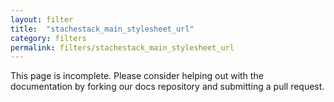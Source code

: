 ```yaml
---
layout: filter
title:  "stachestack_main_stylesheet_url"
category: filters
permalink: filters/stachestack_main_stylesheet_url
---
```


This page is incomplete. Please consider helping out with the documentation by forking our docs repository and submitting a pull request.